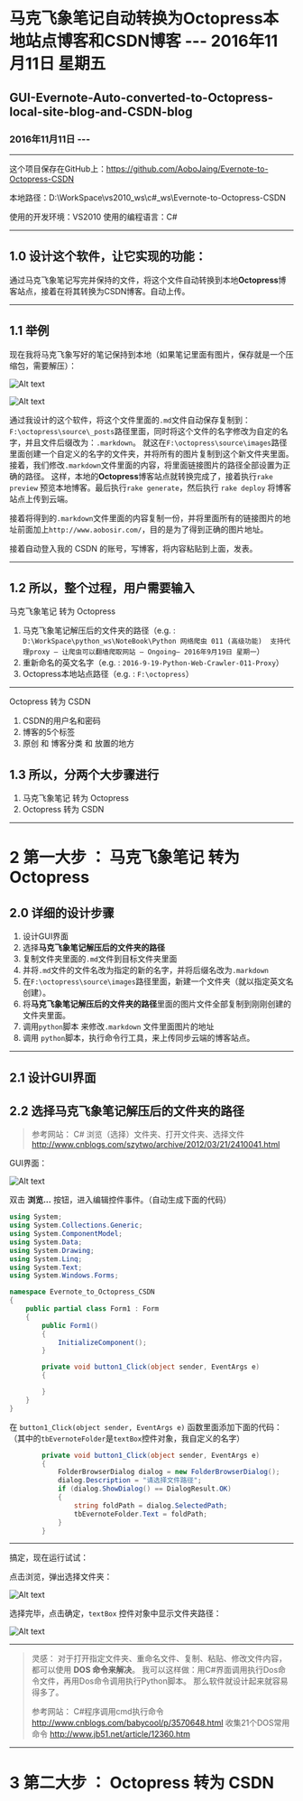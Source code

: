 # 马克飞象笔记自动转换为Octopress本地站点博客和CSDN博客 --- 2016年11月11日 星期五


## GUI-Evernote-Auto-converted-to-Octopress-local-site-blog-and-CSDN-blog

### 2016年11月11日 ---


---

这个项目保存在GitHub上：https://github.com/AoboJaing/Evernote-to-Octopress-CSDN

本地路径：D:\WorkSpace\vs2010_ws\c#_ws\Evernote-to-Octopress-CSDN

使用的开发环境：VS2010
使用的编程语言：C#


---

## 1.0 设计这个软件，让它实现的功能：

通过马克飞象笔记写完并保持的文件，将这个文件自动转换到本地**Octopress**博客站点，接着在将其转换为CSDN博客。自动上传。

---

## 1.1 举例

现在我将马克飞象写好的笔记保持到本地（如果笔记里面有图片，保存就是一个压缩包，需要解压）：

![Alt text](./img/1478802745501.png)

![Alt text](./img/1478802822561.png)

通过我设计的这个软件，将这个文件里面的`.md`文件自动保存复制到：`F:\octopress\source\_posts`路径里面，同时将这个文件的名字修改为自定的名字，并且文件后缀改为：`.markdown`。
就这在`F:\octopress\source\images`路径里面创建一个自定义的名字的文件夹，并将所有的图片复制到这个新文件夹里面。
接着，我们修改`.markdown`文件里面的内容，将里面链接图片的路径全部设置为正确的路径。
这样，本地的**Octopress**博客站点就转换完成了，接着执行`rake preview` 预览本地博客。最后执行`rake generate`，然后执行 `rake deploy` 将博客站点上传到云端。

接着将得到的`.markdown`文件里面的内容复制一份，并将里面所有的链接图片的地址前面加上`http://www.aobosir.com/`，目的是为了得到正确的图片地址。

接着自动登入我的 CSDN 的账号，写博客，将内容粘贴到上面，发表。

---

## 1.2 所以，整个过程，用户需要输入

马克飞象笔记 转为 Octopress

1. 马克飞象笔记解压后的文件夹的路径（e.g. : `D:\WorkSpace\python_ws\NoteBook\Python 网络爬虫 011 (高级功能)  支持代理proxy — 让爬虫可以翻墙爬取网站 — Ongoing— 2016年9月19日 星期一`）
2. 重新命名的英文名字（e.g. :  `2016-9-19-Python-Web-Crawler-011-Proxy`）
3. Octopress本地站点路径（e.g. : `F:\octopress`）

---

Octopress 转为 CSDN

1. CSDN的用户名和密码
2. 博客的5个标签
3. 原创 和 博客分类 和 放置的地方


## 1.3 所以，分两个大步骤进行

1. 马克飞象笔记 转为 Octopress
2. Octopress 转为 CSDN

---

# 2 第一大步 ： 马克飞象笔记 转为 Octopress

## 2.0 详细的设计步骤

1. 设计GUI界面
2. 选择**马克飞象笔记解压后的文件夹的路径**
3. 复制文件夹里面的`.md`文件到目标文件夹里面
4. 并将`.md`文件的文件名改为指定的新的名字，并将后缀名改为`.markdown`
5. 在`F:\octopress\source\images`路径里面，新建一个文件夹（就以指定英文名创建）。
6. 将**马克飞象笔记解压后的文件夹的路径**里面的图片文件全部复制到刚刚创建的文件夹里面。
7. 调用`python`脚本 来修改`.markdown` 文件里面图片的地址
8. 调用 `python`脚本，执行命令行工具，来上传同步云端的博客站点。

---

## 2.1  设计GUI界面

## 2.2 选择**马克飞象笔记解压后的文件夹的路径**


> 参考网站：
> C# 浏览（选择）文件夹、打开文件夹、选择文件
> http://www.cnblogs.com/szytwo/archive/2012/03/21/2410041.html


GUI界面：

![Alt text](./img/1479012656306.png)

双击 **浏览...** 按钮，进入编辑控件事件。（自动生成下面的代码）

```cs
using System;
using System.Collections.Generic;
using System.ComponentModel;
using System.Data;
using System.Drawing;
using System.Linq;
using System.Text;
using System.Windows.Forms;

namespace Evernote_to_Octopress_CSDN
{
    public partial class Form1 : Form
    {
        public Form1()
        {
            InitializeComponent();
        }

        private void button1_Click(object sender, EventArgs e)
        {

        }
    }
}
```

在 `button1_Click(object sender, EventArgs e)` 函数里面添加下面的代码：（其中的`tbEvernoteFolder`是`textBox`控件对象，我自定义的名字）

```cs
        private void button1_Click(object sender, EventArgs e)
        {
            FolderBrowserDialog dialog = new FolderBrowserDialog();
            dialog.Description = "请选择文件路径";
            if (dialog.ShowDialog() == DialogResult.OK)
            {
                string foldPath = dialog.SelectedPath;
                tbEvernoteFolder.Text = foldPath;
            }
        }
```

---

搞定，现在运行试试：

点击浏览，弹出选择文件夹：

![Alt text](./img/1479017872045.png)

选择完毕，点击确定，`textBox` 控件对象中显示文件夹路径：

![Alt text](./img/1479017949909.png)

---

> 灵感：
> 对于打开指定文件夹、重命名文件、复制、粘贴、修改文件内容，都可以使用 **DOS 命令来解决**。
> 我可以这样做：用C#界面调用执行Dos命令文件，再用Dos命令调用执行Python脚本。
> 那么软件就设计起来就容易得多了。
> 
> 参考网站：
> C#程序调用cmd执行命令
> http://www.cnblogs.com/babycool/p/3570648.html
> 收集21个DOS常用命令
> http://www.jb51.net/article/12360.htm


---

# 3 第二大步 ： Octopress 转为 CSDN






